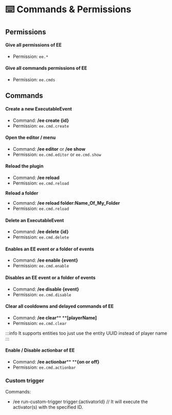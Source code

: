 # ⌨️ Commands & Permissions

## Permissions

#### Give all permissions of EE

* Permission: `ee.*`

#### Give all commands permissions of EE

* Permission: `ee.cmds`

## Commands

#### Create a new ExecutableEvent

* Command: ****/ee create \{id\}****
* Permission: `ee.cmd.create`

#### Open the editor / menu

* Command: ****/ee editor**** or ****/ee show****
* Permission: `ee.cmd.editor` or `ee.cmd.show`

#### Reload the plugin

* Command: ****/ee reload****
* Permission: `ee.cmd.reload`

**Reload a folder**

* Command: ****/ee reload folder:Name\_Of\_My\_Folder****
* Permission: `ee.cmd.reload`

#### Delete an ExecutableEvent

* Command: ****/ee delete \{id\}****
* Permission: `ee.cmd.delete`

#### Enables an EE event or a folder of events

* Command: ****/ee enable \{event\}****
* Permission: `ee.cmd.enable`

#### Disables an EE event or a folder of events

* Command: ****/ee disable \{event\}****
* Permission: `ee.cmd.disable`

#### Clear all cooldowns and delayed commands of EE

* Command: ****/ee clear****** ******\[playerName]****
* Permission: `ee.cmd.clear`

:::info
It supports entities too just use the entity UUID instead of player name
:::

#### Enable / Disable actionbar of EE

* Command: ****/ee actionbar****** ******\{on or off\}****
* Permission: `ee.cmd.actionbar`

### Custom trigger

Commands:

* /ee run-custom-trigger trigger:\{activatorId\} // It will execute the activator(s) with the specified ID.
